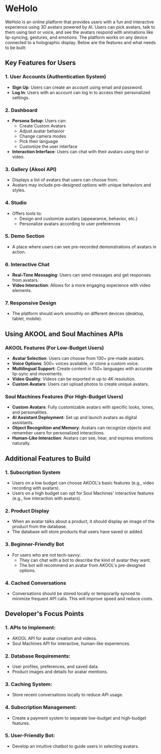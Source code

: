 # WeHolo

WeHolo is an online platform that provides users with a fun and interactive experience using 3D avatars powered by AI. Users can pick avatars, talk to them using text or voice, and see the avatars respond with animations like lip-syncing, gestures, and emotions. The platform works on any device connected to a holographic display. Below are the features and what needs to be built:

## Key Features for Users

### 1. User Accounts (Authentication System)
- **Sign Up**: Users can create an account using email and password.
- **Log In**: Users with an account can log in to access their personalized settings.

### 2. Dashboard
- **Persona Setup**: Users can:
  - Create Custom Avatars
  - Adjust avatar behavior
  - Change camera modes
  - Pick their language
  - Customize the user interface
- **Interaction Interface**: Users can chat with their avatars using text or video.

### 3. Gallery (Akool API)
- Displays a list of avatars that users can choose from.
- Avatars may include pre-designed options with unique behaviors and styles.

### 4. Studio
- Offers tools to:
  - Design and customize avatars (appearance, behavior, etc.)
  - Personalize avatars according to user preferences

### 5. Demo Section
- A place where users can see pre-recorded demonstrations of avatars in action.

### 6. Interactive Chat
- **Real-Time Messaging**: Users can send messages and get responses from avatars.
- **Video Interaction**: Allows for a more engaging experience with video elements.

### 7. Responsive Design
- The platform should work smoothly on different devices (desktop, tablet, mobile).

## Using AKOOL and Soul Machines APIs

### AKOOL Features (For Low-Budget Users)
- **Avatar Selection**: Users can choose from 130+ pre-made avatars.
- **Voice Options**: 500+ voices available, or clone a custom voice.
- **Multilingual Support**: Create content in 150+ languages with accurate lip-sync and movements.
- **Video Quality**: Videos can be exported in up to 4K resolution.
- **Custom Avatars**: Users can upload photos to create unique avatars.

### Soul Machines Features (For High-Budget Users)
- **Custom Avatars**: Fully customizable avatars with specific looks, tones, and personalities.
- **AI Assistant Deployment**: Set up and launch avatars as digital assistants.
- **Object Recognition and Memory**: Avatars can recognize objects and remember users for personalized interactions.
- **Human-Like Interaction**: Avatars can see, hear, and express emotions naturally.

## Additional Features to Build

### 1. Subscription System
- Users on a low budget can choose AKOOL's basic features (e.g., video recording with avatars).
- Users on a high budget can opt for Soul Machines' interactive features (e.g., live interaction with avatars).

### 2. Product Display
- When an avatar talks about a product, it should display an image of the product from the database.
- The database will store products that users have saved or added.

### 3. Beginner-Friendly Bot
- For users who are not tech-savvy:
  - They can chat with a bot to describe the kind of avatar they want.
  - The bot will recommend an avatar from AKOOL's pre-designed options.

### 4. Cached Conversations
- Conversations should be stored locally or temporarily synced to minimize frequent API calls. This will improve speed and reduce costs.

## Developer's Focus Points

### 1. APIs to Implement:
- AKOOL API for avatar creation and videos.
- Soul Machines API for interactive, human-like experiences.

### 2. Database Requirements:
- User profiles, preferences, and saved data.
- Product images and details for avatar mentions.

### 3. Caching System:
- Store recent conversations locally to reduce API usage.

### 4. Subscription Management:
- Create a payment system to separate low-budget and high-budget features.

### 5. User-Friendly Bot:
- Develop an intuitive chatbot to guide users in selecting avatars.
